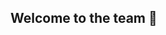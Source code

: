## Welcome to the team 🙌 <!-- **Here are some ideas to get you started:** 🙋‍♀️ A short introduction - what is your organization all about? 👀 Contribution guidelines - how do team members dive in? 👩‍💻 Useful resources - where do you keep your docs? Is there anything else the team should know? 🍪 Fun facts - what is your team's favorite snack? 🧙 Remember, you can do mighty things with the power of [Markdown](https://docs.github.com/github/writing-on-github/getting-started-with-writing-and-formatting-on-github/basic-writing-and-formatting-syntax) -->
